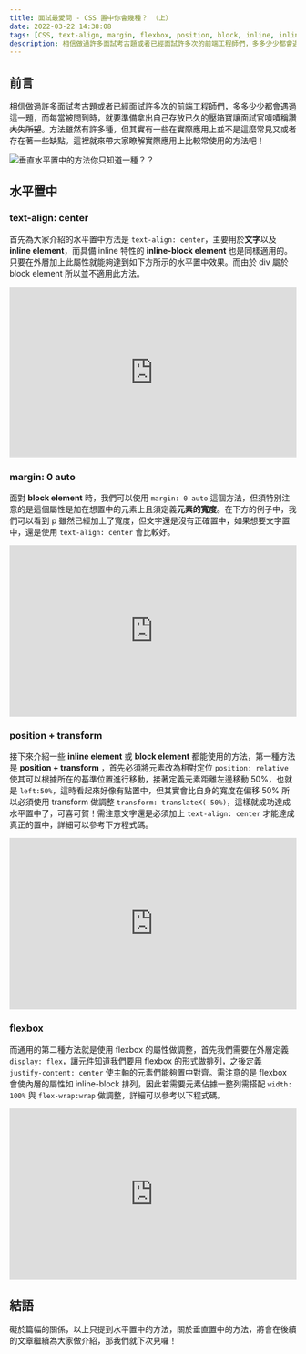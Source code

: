 ```yaml
---
title: 面試最愛問 - CSS 置中你會幾種？ （上）
date: 2022-03-22 14:38:08
tags: [CSS, text-align, margin, flexbox, position, block, inline, inline-block]
description: 相信做過許多面試考古題或者已經面試許多次的前端工程師們，多多少少都會遇過這一題，而每當被問到時，就要準備拿出自己存放已久的壓箱寶讓面試官嘖嘖稱讚~~大失所望~~。方法雖然有許多種，但其實有一些在實際應用上並不是這麼常見又或者存在著一些缺點。這裡就來帶大家瞭解實際應用上比較常使用的方法吧！
---
```

## 前言

相信做過許多面試考古題或者已經面試許多次的前端工程師們，多多少少都會遇過這一題，而每當被問到時，就要準備拿出自己存放已久的壓箱寶讓面試官嘖嘖稱讚~~大失所望~~。方法雖然有許多種，但其實有一些在實際應用上並不是這麼常見又或者存在著一些缺點。這裡就來帶大家瞭解實際應用上比較常使用的方法吧！

![垂直水平置中的方法你只知道一種？？](https://i.imgur.com/b8KJt08.jpg)

## 水平置中

### text-align: center

首先為大家介紹的水平置中方法是 `text-align: center`，主要用於**文字**以及 **inline element**，而具備 inline 特性的 **inline-block element** 也是同樣適用的。只要在外層加上此屬性就能夠達到如下方所示的水平置中效果。而由於 div 屬於 block element 所以並不適用此方法。

<iframe height="300" style="width: 100%;" scrolling="no" title="水平置中 text-align" src="https://codepen.io/TimmyLin/embed/yLpoabq?default-tab=css%2Cresult" frameborder="no" loading="lazy" allowtransparency="true" allowfullscreen="true">
  See the Pen <a href="https://codepen.io/TimmyLin/pen/yLpoabq">
  水平置中 text-align</a> by HungJengLin (<a href="https://codepen.io/TimmyLin">@TimmyLin</a>)
  on <a href="https://codepen.io">CodePen</a>.
</iframe>

### margin: 0 auto

面對 **block element** 時，我們可以使用 `margin: 0 auto` 這個方法，但須特別注意的是這個屬性是加在想置中的元素上且須定義**元素的寬度**。在下方的例子中，我們可以看到 p 雖然已經加上了寬度，但文字還是沒有正確置中，如果想要文字置中，還是使用 `text-align: center` 會比較好。

<iframe height="300" style="width: 100%;" scrolling="no" title="水平置中 text-align" src="https://codepen.io/TimmyLin/embed/GRyvjQW?default-tab=css%2Cresult" frameborder="no" loading="lazy" allowtransparency="true" allowfullscreen="true">
  See the Pen <a href="https://codepen.io/TimmyLin/pen/GRyvjQW">
  水平置中 text-align</a> by HungJengLin (<a href="https://codepen.io/TimmyLin">@TimmyLin</a>)
  on <a href="https://codepen.io">CodePen</a>.
</iframe>

### position + transform

接下來介紹一些 **inline element** 或 **block element** 都能使用的方法，第一種方法是 **position + transform** ，首先必須將元素改為相對定位 `position: relative` 使其可以根據所在的基準位置進行移動，接著定義元素距離左邊移動 50%，也就是 `left:50%`，這時看起來好像有點置中，但其實會比自身的寬度在偏移 50% 所以必須使用 transform 做調整 `transform: translateX(-50%)`，這樣就成功達成水平置中了，可喜可賀！需注意文字還是必須加上 `text-align: center` 才能達成真正的置中，詳細可以參考下方程式碼。

<iframe height="300" style="width: 100%;" scrolling="no" title="水平置中 margin: 0 auto" src="https://codepen.io/TimmyLin/embed/NWXvRZL?default-tab=css%2Cresult" frameborder="no" loading="lazy" allowtransparency="true" allowfullscreen="true">
  See the Pen <a href="https://codepen.io/TimmyLin/pen/NWXvRZL">
  水平置中 margin: 0 auto</a> by HungJengLin (<a href="https://codepen.io/TimmyLin">@TimmyLin</a>)
  on <a href="https://codepen.io">CodePen</a>.
</iframe>

### flexbox

而通用的第二種方法就是使用 flexbox 的屬性做調整，首先我們需要在外層定義 `display: flex`，讓元件知道我們要用 flexbox 的形式做排列，之後定義 `justify-content: center` 使主軸的元素們能夠置中對齊。需注意的是 flexbox 會使內層的屬性如 inline-block 排列，因此若需要元素佔據一整列需搭配 `width: 100%` 與 `flex-wrap:wrap` 做調整，詳細可以參考以下程式碼。

<iframe height="300" style="width: 100%;" scrolling="no" title="水平置中 position + transform" src="https://codepen.io/TimmyLin/embed/BaJdQME?default-tab=css%2Cresult" frameborder="no" loading="lazy" allowtransparency="true" allowfullscreen="true">
  See the Pen <a href="https://codepen.io/TimmyLin/pen/BaJdQME">
  水平置中 position + transform</a> by HungJengLin (<a href="https://codepen.io/TimmyLin">@TimmyLin</a>)
  on <a href="https://codepen.io">CodePen</a>.
</iframe>

## 結語

礙於篇幅的關係，以上只提到水平置中的方法，關於垂直置中的方法，將會在後續的文章繼續為大家做介紹，那我們就下次見囉！
